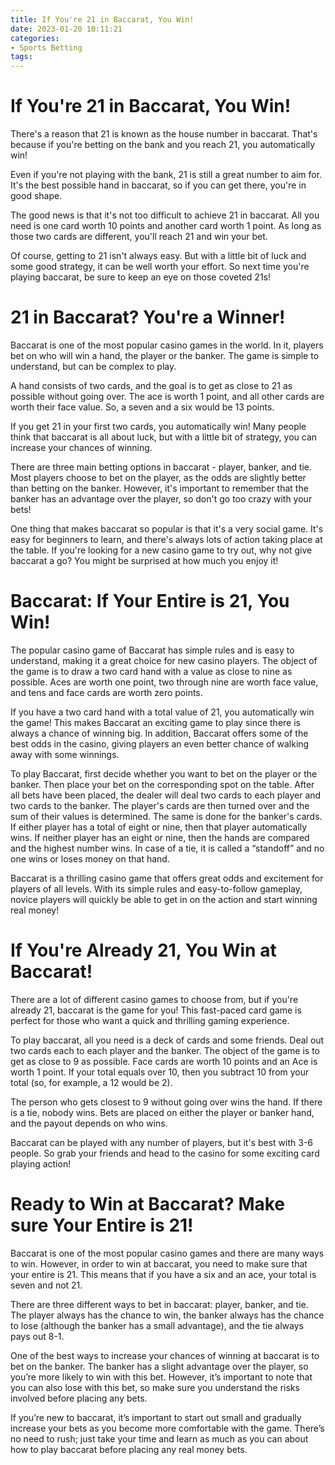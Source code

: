 ```yaml
---
title: If You're 21 in Baccarat, You Win!
date: 2023-01-20 10:11:21
categories:
- Sports Betting
tags:
---
```



#  If You're 21 in Baccarat, You Win!

There's a reason that 21 is known as the house number in baccarat. That's because if you're betting on the bank and you reach 21, you automatically win!

Even if you're not playing with the bank, 21 is still a great number to aim for. It's the best possible hand in baccarat, so if you can get there, you're in good shape.

The good news is that it's not too difficult to achieve 21 in baccarat. All you need is one card worth 10 points and another card worth 1 point. As long as those two cards are different, you'll reach 21 and win your bet.

Of course, getting to 21 isn't always easy. But with a little bit of luck and some good strategy, it can be well worth your effort. So next time you're playing baccarat, be sure to keep an eye on those coveted 21s!

#  21 in Baccarat? You're a Winner!

Baccarat is one of the most popular casino games in the world. In it, players bet on who will win a hand, the player or the banker. The game is simple to understand, but can be complex to play.

A hand consists of two cards, and the goal is to get as close to 21 as possible without going over. The ace is worth 1 point, and all other cards are worth their face value. So, a seven and a six would be 13 points.

If you get 21 in your first two cards, you automatically win! Many people think that baccarat is all about luck, but with a little bit of strategy, you can increase your chances of winning.

There are three main betting options in baccarat - player, banker, and tie. Most players choose to bet on the player, as the odds are slightly better than betting on the banker. However, it's important to remember that the banker has an advantage over the player, so don't go too crazy with your bets!

One thing that makes baccarat so popular is that it's a very social game. It's easy for beginners to learn, and there's always lots of action taking place at the table. If you're looking for a new casino game to try out, why not give baccarat a go? You might be surprised at how much you enjoy it!

#  Baccarat: If Your Entire is 21, You Win!

The popular casino game of Baccarat has simple rules and is easy to understand, making it a great choice for new casino players. The object of the game is to draw a two card hand with a value as close to nine as possible. Aces are worth one point, two through nine are worth face value, and tens and face cards are worth zero points.

If you have a two card hand with a total value of 21, you automatically win the game! This makes Baccarat an exciting game to play since there is always a chance of winning big. In addition, Baccarat offers some of the best odds in the casino, giving players an even better chance of walking away with some winnings.

To play Baccarat, first decide whether you want to bet on the player or the banker. Then place your bet on the corresponding spot on the table. After all bets have been placed, the dealer will deal two cards to each player and two cards to the banker. The player's cards are then turned over and the sum of their values is determined. The same is done for the banker's cards. If either player has a total of eight or nine, then that player automatically wins. If neither player has an eight or nine, then the hands are compared and the highest number wins. In case of a tie, it is called a “standoff” and no one wins or loses money on that hand.

Baccarat is a thrilling casino game that offers great odds and excitement for players of all levels. With its simple rules and easy-to-follow gameplay, novice players will quickly be able to get in on the action and start winning real money!

#  If You're Already 21, You Win at Baccarat!

There are a lot of different casino games to choose from, but if you're already 21, baccarat is the game for you! This fast-paced card game is perfect for those who want a quick and thrilling gaming experience.

To play baccarat, all you need is a deck of cards and some friends. Deal out two cards each to each player and the banker. The object of the game is to get as close to 9 as possible. Face cards are worth 10 points and an Ace is worth 1 point. If your total equals over 10, then you subtract 10 from your total (so, for example, a 12 would be 2).

The person who gets closest to 9 without going over wins the hand. If there is a tie, nobody wins. Bets are placed on either the player or banker hand, and the payout depends on who wins.

Baccarat can be played with any number of players, but it's best with 3-6 people. So grab your friends and head to the casino for some exciting card playing action!

#  Ready to Win at Baccarat? Make sure Your Entire is 21!

Baccarat is one of the most popular casino games and there are many ways to win.  However, in order to win at baccarat, you need to make sure that your entire is 21. This means that if you have a six and an ace, your total is seven and not 21.

There are three different ways to bet in baccarat: player, banker, and tie. The player always has the chance to win, the banker always has the chance to lose (although the banker has a small advantage), and the tie always pays out 8-1.

One of the best ways to increase your chances of winning at baccarat is to bet on the banker. The banker has a slight advantage over the player, so you’re more likely to win with this bet. However, it’s important to note that you can also lose with this bet, so make sure you understand the risks involved before placing any bets.

If you’re new to baccarat, it’s important to start out small and gradually increase your bets as you become more comfortable with the game. There’s no need to rush; just take your time and learn as much as you can about how to play baccarat before placing any real money bets.